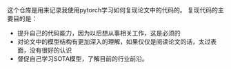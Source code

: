 这个仓库是用来记录我使用pytorch学习如何复现论文中的代码的。
复现代码的主要目的是：
*   提升自己的代码能力，因为以后想从事相关工作，这是必须的
*   对论文中的模型结构有更加深入的理解，如果仅仅是阅读论文的话，太过表面，没有很好的认识
*   督促自己学习SOTA模型，了解目前的行业前沿。